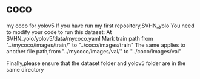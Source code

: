 # coco
my coco for yolov5
If you have run my first repository,SVHN_yolo
You need to modify your code to run this dataset:
At SVHN_yolo/yolov5/data/mycoco.yaml
Mark train path from "../mycoco/images/train/" to "../coco/images/train"
The same applies to another file path,from "../mycoco/images/val/" to "../coco/images/val"

Finally,please ensure that the dataset folder and yolov5 folder are in the same directory
